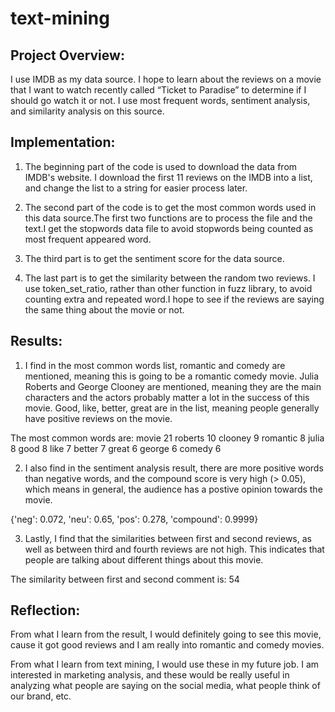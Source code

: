 # text-mining

## Project Overview:

I use IMDB as my data source. I hope to learn about the reviews on a movie that I want to watch recently called “Ticket to Paradise” to determine if I should go watch it or not. I use most frequent words, sentiment analysis, and similarity analysis on this source.

## Implementation:

1. The beginning part of the code is used to download the data from IMDB's website. I download the first 11 reviews on the IMDB into a list, and change the list to a string for easier process later.

2. The second part of the code is to get the most common words used in this data source.The first two functions are to process the file and the text.I get the stopwords data file to avoid stopwords being counted as most frequent appeared word.

3. The third part is to get the sentiment score for the data source.

4. The last part is to get the similarity between the random two reviews. I use token_set_ratio, rather than other function in fuzz library, to avoid counting extra and repeated word.I hope to see if the reviews are saying the same thing about the movie or not.

## Results:

1. I find in the most common words list, romantic and comedy are mentioned, meaning this is going to be a romantic comedy movie. Julia Roberts and George Clooney are mentioned, meaning they are the main characters and the actors probably matter a lot in the success of this movie. Good, like, better, great are in the list, meaning people generally have positive reviews on the movie.


The most common words are:
movie    21
roberts          10
clooney          9
romantic         8
julia    8
good     8
like     7
better   7
great    6
george   6
comedy   6


2. I also find in the sentiment analysis result, there are more positive words than negative words, and the compound score is very high (> 0.05), which means in general, the audience has a postive opinion towards the movie.

{'neg': 0.072, 'neu': 0.65, 'pos': 0.278, 'compound': 0.9999}

3. Lastly, I find that the similarities between first and second reviews, as well as between third and fourth reviews are not high. This indicates that people are talking about different things about this movie.

The similarity between first and second comment is:
54


## Reflection:

From what I learn from the result, I would definitely going to see this movie, cause it got good reviews and I am really into romantic and comedy movies.

From what I learn from text mining, I would use these in my future job. I am interested in marketing analysis, and these would be really useful in analyzing what people are saying on the social media, what people think of our brand, etc.
